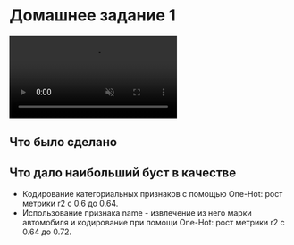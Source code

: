 # Домашнее задание 1

<video src="demo/fastapi-ml.mp4" placeholder="demo/fastapi-ml.mp4" autoplay loop controls muted title="ML">
    Sorry, your browser doesn't support HTML 5 video.
</video>

## Что было сделано


## Что дало наибольший буст в качестве
- Кодирование категориальных признаков с помощью One-Hot: рост метрики r2 с 0.6 до 0.64.
- Использование признака name - извлечение из него марки автомобиля и кодирование при помощи One-Hot: рост метрики r2 с 0.64 до 0.72.
